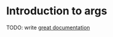 # Introduction to args

TODO: write [great documentation](http://jacobian.org/writing/great-documentation/what-to-write/)
